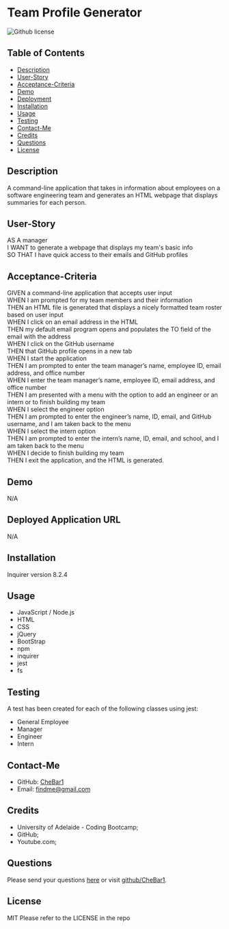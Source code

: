 # Team Profile Generator
![Github license](https://img.shields.io/badge/license-MIT-blue.svg)

## Table of Contents
* [Description](#description)
* [User-Story](#user-story)
* [Acceptance-Criteria](#acceptance-criteria)
* [Demo](#demo)
* [Deployment](#deployment)
* [Installation](#require)
* [Usage](#usage)
* [Testing](#testing)
* [Contact-Me](#contact-me)
* [Credits](#credits)
* [Questions](#questions)
* [License](#license)

## Description
A command-line application that takes in information about employees on a software engineering team and generates an HTML webpage that displays summaries for each person.

## User-Story
AS A manager<br>
I WANT to generate a webpage that displays my team's basic info<br>
SO THAT I have quick access to their emails and GitHub profiles

## Acceptance-Criteria
GIVEN a command-line application that accepts user input<br>
WHEN I am prompted for my team members and their information<br>
THEN an HTML file is generated that displays a nicely formatted team roster based on user input<br>
WHEN I click on an email address in the HTML<br>
THEN my default email program opens and populates the TO field of the email with the address<br>
WHEN I click on the GitHub username<br>
THEN that GitHub profile opens in a new tab<br>
WHEN I start the application<br>
THEN I am prompted to enter the team manager’s name, employee ID, email address, and office number<br>
WHEN I enter the team manager’s name, employee ID, email address, and office number<br>
THEN I am presented with a menu with the option to add an engineer or an intern or to finish building my team<br>
WHEN I select the engineer option<br>
THEN I am prompted to enter the engineer’s name, ID, email, and GitHub username, and I am taken back to the menu<br>
WHEN I select the intern option<br>
THEN I am prompted to enter the intern’s name, ID, email, and school, and I am taken back to the menu<br>
WHEN I decide to finish building my team<br>
THEN I exit the application, and the HTML is generated.

## Demo
N/A

## Deployed Application URL
N/A

## Installation
Inquirer version 8.2.4

## Usage
* JavaScript / Node.js
* HTML
* CSS
* jQuery
* BootStrap
* npm
* inquirer
* jest
* fs

## Testing
A test has been created for each of the following classes using jest:
* General Employee
* Manager
* Engineer
* Intern

## Contact-Me
* GitHub: [CheBar1](https://github.com/CheBar1)
* Email: findme@gmail.com

## Credits
* University of Adelaide - Coding Bootcamp;
* GitHub;
* Youtube.com;

## Questions
Please send your questions [here](mailto:findme@gmail.com?subject=[GitHub]%20Dev%20Connect) or visit [github/CheBar1](https://github.com/CheBar1).

## License
MIT
Please refer to the LICENSE in the repo
